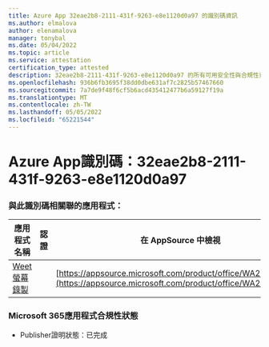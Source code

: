 ```yaml
---
title: Azure App 32eae2b8-2111-431f-9263-e8e1120d0a97 的識別碼資訊
ms.author: elmalova
author: elenamalova
manager: tonybal
ms.date: 05/04/2022
ms.topic: article
ms.service: attestation
certification_type: attested
description: 32eae2b8-2111-431f-9263-e8e1120d0a97 的所有可用安全性與合規性資訊。
ms.openlocfilehash: 936b6fb3695f38dd0dbe631af7c2825b57467660
ms.sourcegitcommit: 7a7de9f48f6cf5b6acd435412477b6a59127f19a
ms.translationtype: MT
ms.contentlocale: zh-TW
ms.lasthandoff: 05/05/2022
ms.locfileid: "65221544"
---
```

# <a name="azure-app-id-32eae2b8-2111-431f-9263-e8e1120d0a97"></a>Azure App識別碼：32eae2b8-2111-431f-9263-e8e1120d0a97


### <a name="apps-associated-with-this-id"></a>與此識別碼相關聯的應用程式：
| **應用程式名稱** | **認證** | **在 AppSource 中檢視** |
|--------------|---------------|-----------------------|
| [Weet 螢幕錄製](../forward/WA200003284.md) |  | [https://appsource.microsoft.com/product/office/WA200003284](https://appsource.microsoft.com/product/office/WA200003284) |

### <a name="microsoft-365-app-compliance-status"></a>Microsoft 365應用程式合規性狀態
- Publisher證明狀態：已完成
